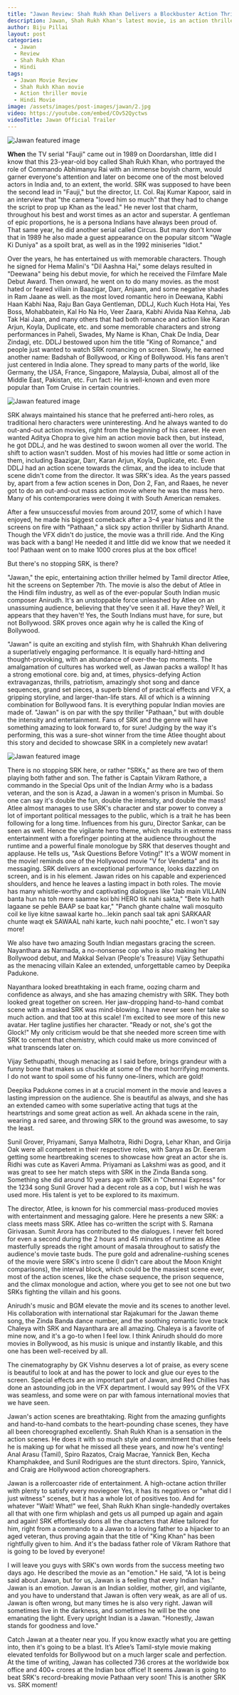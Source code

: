 ```yaml
---
title: "Jawan Review: Shah Rukh Khan Delivers a Blockbuster Action Thriller"
description: Jawan, Shah Rukh Khan's latest movie, is an action thriller that is sure to please fans of the genre. SRK delivers a superlatively engaging performance as both the father and son characters, and the movie is also visually stunning with stunning action sequences and grand set pieces. The music and BGM by Anirudh are also excellent. Overall, Jawan is a must-watch for fans of Shah Rukh Khan and action thrillers.
author: Biju Pillai
layout: post
categories:
  - Jawan
  - Review
  - Shah Rukh Khan
  - Hindi
tags:
  - Jawan Movie Review
  - Shah Rukh Khan movie
  - Action thriller movie
  - Hindi Movie
image: /assets/images/post-images/jawan/2.jpg
video: https://youtube.com/embed/COv52Qyctws
videoTitle: Jawan Official Trailer
---
```


![Jawan featured image](/assets/images/post-images/jawan/2.jpg)

**When** the TV serial "Fauji" came out in 1989 on Doordarshan, little did I know that this 23-year-old boy called Shah Rukh Khan, who portrayed the role of Commando Abhimanyu Rai with an immense boyish charm, would garner everyone's attention and later on become one of the most beloved actors in India and, to an extent, the world. SRK was supposed to have been the second lead in "Fauji," but the director, Lt. Col. Raj Kumar Kapoor, said in an interview that "the camera "loved him so much" that they had to change the script to prop up Khan as the lead." He never lost that charm, throughout his best and worst times as an actor and superstar. A gentleman of epic proportions, he is a persona Indians have always been proud of. That same year, he did another serial called Circus. But many don't know that in 1989 he also made a guest appearance on the popular sitcom "Wagle Ki Duniya" as a spoilt brat, as well as in the 1992 miniseries "Idiot." 

 Over the years, he has entertained us with memorable characters. Though he signed for Hema Malini's "Dil Aashna Hai," some delays resulted in "Deewana" being his debut movie, for which he received the Filmfare Male Debut Award. Then onward, he went on to do many movies. as the most hated or feared villain in Baazigar, Darr, Anjaam, and some negative shades in Ram Jaane as well. as the most loved romantic hero in Deewana, Kabhi Haan Kabhi Naa, Raju Ban Gaya Gentleman, DDLJ, Kuch Kuch Hota Hai, Yes Boss, Mohabbatein, Kal Ho Na Ho, Veer Zaara, Kabhi Alvida Naa Kehna, Jab Tak Hai Jaan, and many others that had both romance and action like Karan Arjun, Koyla, Duplicate, etc. and some memorable characters and strong performances in Paheli, Swades, My Name is Khan, Chak De India, Dear Zindagi, etc. DDLJ bestowed upon him the title "King of Romance," and people just wanted to watch SRK romancing on screen. Slowly, he earned another name: Badshah of Bollywood, or King of Bollywood. His fans aren't just centered in India alone. They spread to many parts of the world, like Germany, the USA, France, Singapore, Malaysia, Dubai, almost all of the Middle East, Pakistan, etc. Fun fact: He is well-known and even more popular than Tom Cruise in certain countries. 

 ![Jawan featured image](/assets/images/post-images/jawan/featured.jpg)

 SRK always maintained his stance that he preferred anti-hero roles, as traditional hero characters were uninteresting. And he always wanted to do out-and-out action movies, right from the beginning of his career. He even wanted Aditya Chopra to give him an action movie back then, but instead, he got DDLJ, and he was destined to swoon women all over the world. The shift to action wasn't sudden. Most of his movies had little or some action in them, including Baazigar, Darr, Karan Arjun, Koyla, Duplicate, etc. Even DDLJ had an action scene towards the climax, and the idea to include that scene didn't come from the director. It was SRK's idea. As the years passed by, apart from a few action scenes in Don, Don 2, Fan, and Raaes, he never got to do an out-and-out mass action movie where he was the mass hero. Many of his contemporaries were doing it with South American remakes. 

 After a few unsuccessful movies from around 2017, some of which I have enjoyed, he made his biggest comeback after a 3–4 year hiatus and lit the screens on fire with "Pathaan," a slick spy action thriller by Sidharth Anand. Though the VFX didn't do justice, the movie was a thrill ride. And the King was back with a bang! He needed it and little did we know that we needed it too! Pathaan went on to make 1000 crores plus at the box office!

 But there's no stopping SRK, is there? 

 "Jawan," the epic, entertaining action thriller helmed by Tamil director Atlee, hit the screens on September 7th. The movie is also the debut of Atlee in the Hindi film industry, as well as of the ever-popular South Indian music composer Anirudh. It's an unstoppable force unleashed by Atlee on an unassuming audience, believing that they've seen it all. Have they? Well, it appears that they haven't! Yes, the South Indians must have, for sure, but not Bollywood. SRK proves once again why he is called the King of Bollywood.

 "Jawan" is quite an exciting and stylish film, with Shahrukh Khan delivering a superlatively engaging performance. It is equally hard-hitting and thought-provoking, with an abundance of over-the-top moments. The amalgamation of cultures has worked well, as Jawan packs a wallop! It has a strong emotional core. big and, at times, physics-defying Action extravaganzas, thrills, patriotism, amazingly shot song and dance sequences, grand set pieces, a superb blend of practical effects and VFX, a gripping storyline, and larger-than-life stars. All of which is a winning combination for Bollywood fans. It is everything popular Indian movies are made of. "Jawan" is on par with the spy thriller "Pathaan," but with double the intensity and entertainment. Fans of SRK and the genre will have something amazing to look forward to, for sure! Judging by the way it's performing, this was a sure-shot winner from the time Atlee thought about this story and decided to showcase SRK in a completely new avatar! 

 ![Jawan featured image](/assets/images/post-images/jawan/1.jpg)

 There is no stopping SRK here, or rather "SRKs," as there are two of them playing both father and son. The father is Captain Vikram Rathore, a commando in the Special Ops unit of the Indian Army who is a badass veteran, and the son is Azad, a Jawan in a women's prison in Mumbai. So one can say it's double the fun, double the intensity, and double the mass! Atlee almost manages to use SRK's character and star power to convey a lot of important political messages to the public, which is a trait he has been following for a long time. Influences from his guru, Director Sankar, can be seen as well. Hence the vigilante hero theme, which results in extreme mass entertainment with a forefinger pointing at the audience throughout the runtime and a powerful finale monologue by SRK that deserves thought and applause. He tells us, "Ask Questions Before Voting!" It's a WOW moment in the movie! reminds one of the Hollywood movie "V for Vendetta" and its messaging. SRK delivers an exceptional performance, looks dazzling on screen, and is in his element. Jawan rides on his capable and experienced shoulders, and hence he leaves a lasting impact in both roles. The movie has many whistle-worthy and captivating dialogues like "Jab main VILLAIN banta hun na toh mere saamne koi bhi HERO tik nahi sakta," "Bete ko hath lagaane se pehle BAAP se baat kar," "Panch ghante chalne wali mosquito coil ke liye kitne sawaal karte ho...lekin panch saal tak apni SARKAAR chunte waqt ek SAWAAL nahi karte, kuch nahi poochte," etc. I won't say more!

 We also have two amazing South Indian megastars gracing the screen. Nayanthara as Narmada, a no-nonsense cop who is also making her Bollywood debut, and Makkal Selvan (People's Treasure) Vijay Sethupathi as the menacing villain Kalee an extended, unforgettable cameo by Deepika Padukone.

 Nayanthara looked breathtaking in each frame, oozing charm and confidence as always, and she has amazing chemistry with SRK. They both looked great together on screen. Her jaw-dropping hand-to-hand combat scene with a masked SRK was mind-blowing. I have never seen her take so much action. and that too at this scale! I'm excited to see more of this new avatar. Her tagline justifies her character. "Ready or not, she's got the Glock!" My only criticism would be that she needed more screen time with SRK to cement that chemistry, which could make us more convinced of what transcends later on.

 Vijay Sethupathi, though menacing as I said before, brings grandeur with a funny bone that makes us chuckle at some of the most horrifying moments. I do not want to spoil some of his funny one-liners, which are gold! 

 Deepika Padukone comes in at a crucial moment in the movie and leaves a lasting impression on the audience. She is beautiful as always, and she has an extended cameo with some superlative acting that tugs at the heartstrings and some great action as well. An akhada scene in the rain, wearing a red saree, and throwing SRK to the ground was awesome, to say the least. 

 Sunil Grover, Priyamani, Sanya Malhotra, Ridhi Dogra, Lehar Khan, and Girija Oak were all competent in their respective roles, with Sanya as Dr. Eeeram getting some heartbreaking scenes to showcase how great an actor she is. Ridhi was cute as Kaveri Amma. Priyamani as Lakshmi was as good, and it was great to see her match steps with SRK in the Zinda Banda song. Something she did around 10 years ago with SRK in "Chennai Express" for the 1234 song Sunil Grover had a decent role as a cop, but I wish he was used more. His talent is yet to be explored to its maximum.

 The director, Atlee, is known for his commercial mass-produced movies with entertainment and messaging galore. Here he presents a new SRK: a class meets mass SRK. Atlee has co-written the script with S. Ramana Girivasan. Sumit Arora has contributed to the dialogues. I never felt bored for even a second during the 2 hours and 45 minutes of runtime as Atlee masterfully spreads the right amount of masala throughout to satisfy the audience's movie taste buds. The pure gold and adrenaline-rushing scenes of the movie were SRK's intro scene (I didn't care about the Moon Knight comparisons), the interval block, which could be the massiest scene ever, most of the action scenes, like the chase sequence, the prison sequence, and the climax monologue and action, where you get to see not one but two SRKs fighting the villain and his goons. 

 Anirudh's music and BGM elevate the movie and its scenes to another level. His collaboration with international star Rajakumari for the Jawan theme song, the Zinda Banda dance number, and the soothing romantic love track Chaleya with SRK and Nayanthara are all amazing. Chaleya is a favorite of mine now, and it's a go-to when I feel low. I think Anirudh should do more movies in Bollywood, as his music is unique and instantly likable, and this one has been well-received by all.

 The cinematography by GK Vishnu deserves a lot of praise, as every scene is beautiful to look at and has the power to lock and glue our eyes to the screen. Special effects are an important part of Jawan, and Red Chillies has done an astounding job in the VFX department. I would say 99% of the VFX was seamless, and some were on par with famous international movies that we have seen. 

 Jawan's action scenes are breathtaking. Right from the amazing gunfights and hand-to-hand combats to the heart-pounding chase scenes, they have all been choreographed excellently. Shah Rukh Khan is a sensation in the action scenes. He does it with so much style and commitment that one feels he is making up for what he missed all these years, and now he's venting! Anal Arasu (Tamil), Spiro Razatos, Craig Macrae, Yannick Ben, Kecha Khamphakdee, and Sunil Rodrigues are the stunt directors. Spiro, Yannick, and Craig are Hollywood action choreographers.

 Jawan is a rollercoaster ride of entertainment. A high-octane action thriller with plenty to satisfy every moviegoer Yes, it has its negatives or "what did I just witness" scenes, but it has a whole lot of positives too. And for whatever "Wait! What!" we feel, Shah Rukh Khan single-handedly overtakes all that with one firm whiplash and gets us all pumped up again and again and again! SRK effortlessly dons all the characters that Atlee tailored for him, right from a commando to a Jawan to a loving father to a hijacker to an aged veteran, thus proving again that the title of "King Khan" has been rightfully given to him. And it's the badass father role of Vikram Rathore that is going to be loved by everyone! 

 I will leave you guys with SRK's own words from the success meeting two days ago. He described the movie as an "emotion." He said, "A lot is being said about Jawan, but for us, Jawan is a feeling that every Indian has." Jawan is an emotion. Jawan is an Indian soldier, mother, girl, and vigilante, and you have to understand that Jawan is often very weak, as are all of us. Jawan is often wrong, but many times he is also very right. Jawan will sometimes live in the darkness, and sometimes he will be the one emanating the light. Every upright Indian is a Jawan. "Honestly, Jawan stands for goodness and love."

 Catch Jawan at a theater near you. If you know exactly what you are getting into, then it's going to be a blast. It’s Atlee’s Tamil-style movie making elevated tenfolds for Bollywood but on a much larger scale and perfection. At the time of writing, Jawan has collected 736 crores at the worldwide box office and 400+ crores at the Indian box office! It seems Jawan is going to beat SRK's record-breaking movie Pathaan very soon! This is another SRK vs. SRK moment!